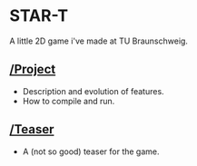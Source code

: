 # STAR-T
A little 2D game i've made at TU Braunschweig.


## **[/Project](https://github.com/miiranta/tu-braunschweig/tree/main/Pratical%20Aspects%20of%20Computer%20Science/Project)**

- Description and evolution of features.
- How to compile and run.

## **[/Teaser](https://github.com/miiranta/tu-braunschweig/tree/main/Pratical%20Aspects%20of%20Computer%20Science/Teaser)**

- A (not so good) teaser for the game.

